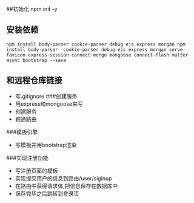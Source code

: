 ##初始化
npm init -y
## 安装依赖
```
npm install body-parser cookie-parser debug ejs express morgan npm install body-parser  cookie-parser debug ejs express morgan serve-favicon express-session connect-mongo mongoose connect-flash multer async bootstrap --save
```
## 和远程仓库链接
- 写.gitignore
###创建服务
- 用express和mongoose来写
- 创建服务
- 跑通路由

###模板引擎
- 写模板并用bootstrap渲染

###实现注册功能
- 写注册页面的模板
- 实现提交用户的信息到路由/user/siginup
- 在路由中获得请求体,把信息保存在数据库中
- 保存完毕之后跳转到登录页



